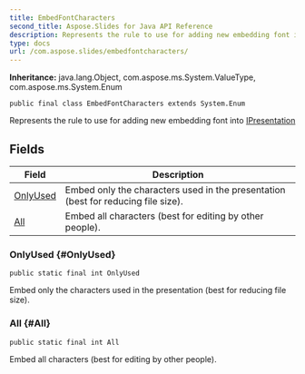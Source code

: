 ```yaml
---
title: EmbedFontCharacters
second_title: Aspose.Slides for Java API Reference
description: Represents the rule to use for adding new embedding font into
type: docs
url: /com.aspose.slides/embedfontcharacters/
---
```

**Inheritance:**
java.lang.Object, com.aspose.ms.System.ValueType, com.aspose.ms.System.Enum
```
public final class EmbedFontCharacters extends System.Enum
```

Represents the rule to use for adding new embedding font into [IPresentation](../../com.aspose.slides/ipresentation)
## Fields

| Field | Description |
| --- | --- |
| [OnlyUsed](#OnlyUsed) | Embed only the characters used in the presentation (best for reducing file size). |
| [All](#All) | Embed all characters (best for editing by other people). |
### OnlyUsed {#OnlyUsed}
```
public static final int OnlyUsed
```


Embed only the characters used in the presentation (best for reducing file size).

### All {#All}
```
public static final int All
```


Embed all characters (best for editing by other people).

